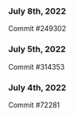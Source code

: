 ### July 8th, 2022

Commit #249302

### July 5th, 2022

Commit #314353


### July 4th, 2022

Commit #72281
